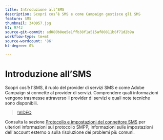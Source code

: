 ```yaml
---
title: Introduzione all’SMS
description: Scopri cos’è SMS e come Campaign gestisce gli SMS
feature: SMS
thumbnail: 340957.jpg
kt: 9743
source-git-commit: ad080b8ee5e1ffb38f1a515af80811b6f71d2b9a
workflow-type: tm+mt
source-wordcount: '86'
ht-degree: 0%

---
```



# Introduzione all’SMS

Scopri cos’è l’SMS, il ruolo del provider di servizi SMS e come Adobe Campaign si connette al provider di servizi. Comprendere quali informazioni vengono trasmesse attraverso il provider di servizi e quali note tecniche sono disponibili.

>[!VIDEO](https://video.tv.adobe.com/v/340957?quality=12)

Consulta la sezione [Protocollo e impostazioni del connettore SMS](https://experienceleague.adobe.com/docs/campaign-classic/using/sending-messages/sending-messages-on-mobiles/sms-protocol.html?lang=en#sending-messages) per ulteriori informazioni sul protocollo SMPP, informazioni sulle impostazioni dell&#39;account esterno o sulla risoluzione dei problemi più comuni.
